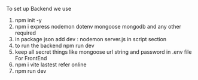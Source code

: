 To set up Backend we use 
1. npm init -y
2. npm i express nodemon dotenv mongoose mongodb and any other required
3. in package json add dev : nodemon server.js in script section
4. to run the backend npm run dev
5. keep all secret things like mongoose url string and password in .env file
For FrontEnd
1. npm i vite lastest refer online
2. npm run dev
